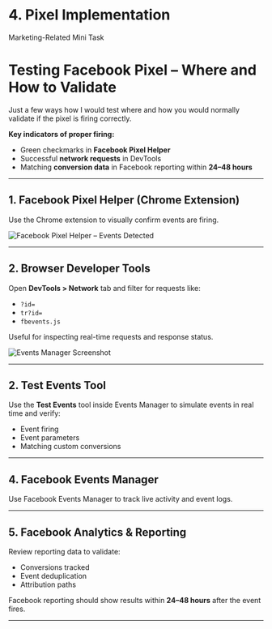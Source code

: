 # 4. Pixel Implementation
Marketing-Related Mini Task

# Testing Facebook Pixel – Where and How to Validate

Just a few ways how I would test where and how you would normally validate if the pixel is firing correctly.

**Key indicators of proper firing:**

- Green checkmarks in **Facebook Pixel Helper**
- Successful **network requests** in DevTools
- Matching **conversion data** in Facebook reporting within **24–48 hours**

---

## 1. Facebook Pixel Helper (Chrome Extension)

Use the Chrome extension to visually confirm events are firing.

![Facebook Pixel Helper – Events Detected](https://i.imgur.com/P1SKbLs.png)

---

## 2. Browser Developer Tools

Open **DevTools > Network** tab and filter for requests like:

- `?id=`  
- `tr?id=`  
- `fbevents.js`

Useful for inspecting real-time requests and response status.

![Events Manager Screenshot](https://i.imgur.com/dFj2yAY.png)

---

## 2. Test Events Tool

Use the **Test Events** tool inside Events Manager to simulate events in real time and verify:

- Event firing  
- Event parameters  
- Matching custom conversions

---

## 4. Facebook Events Manager

Use Facebook Events Manager to track live activity and event logs.

---
## 5. Facebook Analytics & Reporting

Review reporting data to validate:

- Conversions tracked  
- Event deduplication  
- Attribution paths

Facebook reporting should show results within **24–48 hours** after the event fires.

---

